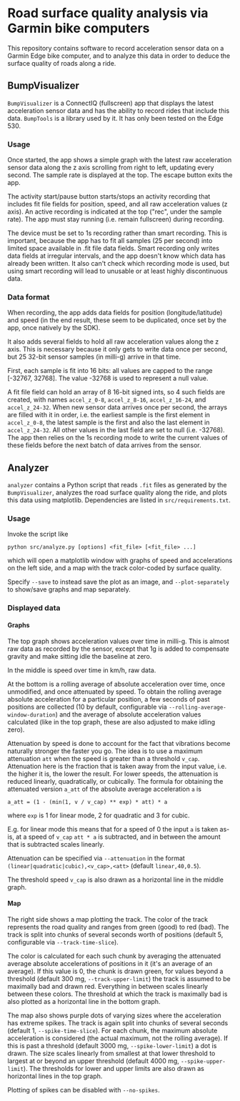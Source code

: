 # Road surface quality analysis via Garmin bike computers

This repository contains software to record acceleration sensor data on a
Garmin Edge bike computer, and to analyze this data in order to deduce the
surface quality of roads along a ride.

## BumpVisualizer

`BumpVisualizer` is a ConnectIQ (fullscreen) app that displays the latest
acceleration sensor data and has the ability to record rides that include this
data. `BumpTools` is a library used by it. It has only been tested on the Edge
530.

### Usage

Once started, the app shows a simple graph with the latest raw acceleration
sensor data along the z axis scrolling from right to left, updating every
second. The sample rate is displayed at the top. The escape button exits the
app.

The activity start/pause button starts/stops an activity recording that
includes fit file fields for position, speed, and all raw acceleration values
(z axis). An active recording is indicated at the top ("rec", under the sample
rate). The app must stay running (i.e. remain fullscreen) during recording.

The device must be set to 1s recording rather than smart recording. This is
important, because the app has to fit all samples (25 per second) into limited
space available in .fit file data fields. Smart recording only writes data
fields at irregular intervals, and the app doesn't know which data has already
been written. It also can't check which recording mode is used, but using smart
recording will lead to unusable or at least highly discontinuous data.

### Data format

When recording, the app adds data fields for position (longitude/latitude) and
speed (in the end result, these seem to be duplicated, once set by the app,
once natively by the SDK).

It also adds several fields to hold all raw acceleration values along the z
axis. This is necessary because it only gets to write data once per second, but
25 32-bit sensor samples (in milli-g) arrive in that time.

First, each sample is fit into 16 bits: all values are capped to the range
[-32767, 32768]. The value -32768 is used to represent a null value.

A fit file field can hold an array of 8 16-bit signed ints, so 4 such fields
are created, with names `accel_z_0-8`, `accel_z_8-16`, `accel_z_16-24`, and
`accel_z_24-32`. When new sensor data arrives once per second, the arrays are
filled with it in order, i.e. the earliest sample is the first element in
`accel_z_0-8`, the latest sample is the first and also the last element in
`accel_z_24-32`. All other values in the last field are set to null (i.e.
-32768). The app then relies on the 1s recording mode to write the current
values of these fields before the next batch of data arrives from the sensor.

## Analyzer

`analyzer` contains a Python script that reads `.fit` files as generated by the
`BumpVisualizer`, analyzes the road surface quality along the ride, and plots
this data using matplotlib. Dependencies are listed in `src/requirements.txt`.

### Usage

Invoke the script like
```
python src/analyze.py [options] <fit_file> [<fit_file> ...]
```
which will open a matplotlib window with graphs of speed and accelerations on
the left side, and a map with the track color-coded by surface quality.

Specify `--save` to instead save the plot as an image, and `--plot-separately`
to show/save graphs and map separately.

### Displayed data

#### Graphs

The top graph shows acceleration values over time in milli-g. This is almost
raw data as recorded by the sensor, except that 1g is added to compensate
gravity and make sitting idle the baseline at zero.

In the middle is speed over time in km/h, raw data.

At the bottom is a rolling average of absolute acceleration over time, once
unmodified, and once attenuated by speed. To obtain the rolling average
absolute acceleration for a particular position, a few seconds of past
positions are collected (10 by default, configurable via
`--rolling-average-window-duration`) and the average of absolute acceleration
values calculated (like in the top graph, these are also adjusted to make
idling zero).

Attenuation by speed is done to account for the fact that vibrations become
naturally stronger the faster you go. The idea is to use a maximum attenuation
`att` when the speed is greater than a threshold `v_cap`. Attenuation here is
the fraction that is taken away from the input value, i.e. the higher it is,
the lower the result. For lower speeds, the attenuation is reduced linearly,
quadratically, or cubically. The formula for obtaining the attenuated version
`a_att` of the absolute average acceleration `a` is
```
a_att = (1 - (min(1, v / v_cap) ** exp) * att) * a
```
where `exp` is 1 for linear mode, 2 for quadratic and 3 for cubic.

E.g. for linear mode this means that for a speed of 0 the input `a` is taken
as-is, at a speed of `v_cap` `att * a` is subtracted, and in between the amount
that is subtracted scales linearly.

Attenuation can be specified via `--attenuation` in the format
`(linear|quadratic|cubic),<v_cap>,<att>` (default `linear,40,0.5`).

The threshold speed `v_cap` is also drawn as a horizontal line in the middle
graph.

#### Map

The right side shows a map plotting the track. The color of the track
represents the road quality and ranges from green (good) to red (bad). The
track is split into chunks of several seconds worth of positions (default 5,
configurable via `--track-time-slice`).

The color is calculated for each such chunk by averaging the attenuated average
absolute accelerations of positions in it (it's an average of an average). If
this value is 0, the chunk is drawn green, for values beyond a threshold
(default 300 mg, `--track-upper-limit`) the track is assumed to be maximally
bad and drawn red. Everything in between scales linearly between these colors.
The threshold at which the track is maximally bad is also plotted as a
horizontal line in the bottom graph.

The map also shows purple dots of varying sizes where the acceleration has
extreme spikes. The track is again split into chunks of several seconds
(default 1, `--spike-time-slice`). For each chunk, the maximum absolute
acceleration is considered (the actual maximum, not the rolling average). If
this is past a threshold (default 3000 mg, `--spike-lower-limit`) a dot is
drawn. The size scales linearly from smallest at that lower threshold to
largest at or beyond an upper threshold (default 4000 mg,
`--spike-upper-limit`). The thresholds for lower and upper limits are also
drawn as horizontal lines in the top graph.

Plotting of spikes can be disabled with `--no-spikes`.
